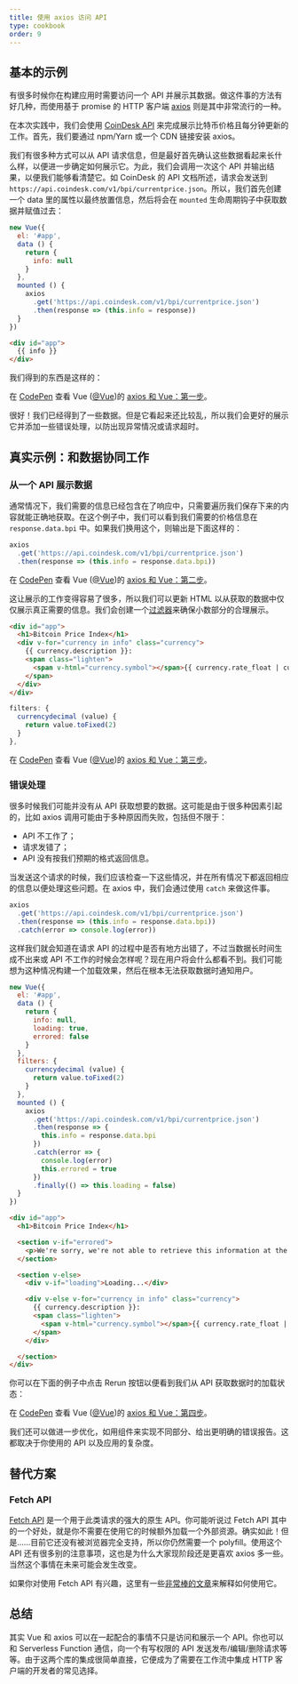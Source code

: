 ```yaml
---
title: 使用 axios 访问 API
type: cookbook
order: 9
---
```


## 基本的示例

有很多时候你在构建应用时需要访问一个 API 并展示其数据。做这件事的方法有好几种，而使用基于 promise 的 HTTP 客户端 [axios](https://github.com/axios/axios) 则是其中非常流行的一种。

在本次实践中，我们会使用 [CoinDesk API](https://www.coindesk.com/api/) 来完成展示比特币价格且每分钟更新的工作。首先，我们要通过 npm/Yarn 或一个 CDN 链接安装 axios。

我们有很多种方式可以从 API 请求信息，但是最好首先确认这些数据看起来长什么样，以便进一步确定如何展示它。为此，我们会调用一次这个 API 并输出结果，以便我们能够看清楚它。如 CoinDesk 的 API 文档所述，请求会发送到 `https://api.coindesk.com/v1/bpi/currentprice.json`。所以，我们首先创建一个 data 里的属性以最终放置信息，然后将会在 `mounted` 生命周期钩子中获取数据并赋值过去：

```js
new Vue({
  el: '#app',
  data () {
    return {
      info: null
    }
  },
  mounted () {
    axios
      .get('https://api.coindesk.com/v1/bpi/currentprice.json')
      .then(response => (this.info = response))
  }
})
```

```html
<div id="app">
  {{ info }}
</div>
```

我们得到的东西是这样的：

<p data-height="350" data-theme-id="32763" data-slug-hash="80043dfdb7b90f138f5585ade1a5286f" data-default-tab="result" data-user="Vue" data-embed-version="2" data-pen-title="First Step Axios and Vue" class="codepen">在 <a href="https://codepen.io">CodePen</a> 查看 Vue (<a href="https://codepen.io/Vue">@Vue</a>)的 <a href="https://codepen.io/team/Vue/pen/80043dfdb7b90f138f5585ade1a5286f/">axios 和 Vue：第一步</a>。</p>
<script async src="https://static.codepen.io/assets/embed/ei.js"></script>

很好！我们已经得到了一些数据。但是它看起来还比较乱，所以我们会更好的展示它并添加一些错误处理，以防出现异常情况或请求超时。

## 真实示例：和数据协同工作

### 从一个 API 展示数据

通常情况下，我们需要的信息已经包含在了响应中，只需要遍历我们保存下来的内容就能正确地获取。在这个例子中，我们可以看到我们需要的价格信息在 `response.data.bpi` 中。如果我们换用这个，则输出是下面这样的：

```js
axios
  .get('https://api.coindesk.com/v1/bpi/currentprice.json')
  .then(response => (this.info = response.data.bpi))
```

<p data-height="200" data-theme-id="32763" data-slug-hash="6100b10f1b4ac2961208643560ba7d11" data-default-tab="result" data-user="Vue" data-embed-version="2" data-pen-title="Second Step Axios and Vue" class="codepen">在 <a href="https://codepen.io">CodePen</a> 查看 Vue (<a href="https://codepen.io/Vue">@Vue</a>)的 <a href="https://codepen.io/team/Vue/pen/6100b10f1b4ac2961208643560ba7d11/">axios 和 Vue：第二步</a>。 </p>
<script async src="https://static.codepen.io/assets/embed/ei.js"></script>

这让展示的工作变得容易了很多，所以我们可以更新 HTML 以从获取的数据中仅仅展示真正需要的信息。我们会创建一个[过滤器](../api/#Vue-filter)来确保小数部分的合理展示。

```html
<div id="app">
  <h1>Bitcoin Price Index</h1>
  <div v-for="currency in info" class="currency">
    {{ currency.description }}:
    <span class="lighten">
      <span v-html="currency.symbol"></span>{{ currency.rate_float | currencydecimal }}
    </span>
  </div>
</div>
```

```js
filters: {
  currencydecimal (value) {
    return value.toFixed(2)
  }
},
```

<p data-height="300" data-theme-id="32763" data-slug-hash="9d59319c09eaccfaf35d9e9f11990f0f" data-default-tab="result" data-user="Vue" data-embed-version="2" data-pen-title="Third Step Axios and Vue" class="codepen">在 <a href="https://codepen.io">CodePen</a> 查看 Vue (<a href="https://codepen.io/Vue">@Vue</a>)的 <a href="https://codepen.io/team/Vue/pen/9d59319c09eaccfaf35d9e9f11990f0f/">axios 和 Vue：第三步</a>。</p>
<script async src="https://static.codepen.io/assets/embed/ei.js"></script>

### 错误处理

很多时候我们可能并没有从 API 获取想要的数据。这可能是由于很多种因素引起的，比如 axios 调用可能由于多种原因而失败，包括但不限于：

* API 不工作了；
* 请求发错了；
* API 没有按我们预期的格式返回信息。

当发送这个请求的时候，我们应该检查一下这些情况，并在所有情况下都返回相应的信息以便处理这些问题。在 axios 中，我们会通过使用 `catch` 来做这件事。

```js
axios
  .get('https://api.coindesk.com/v1/bpi/currentprice.json')
  .then(response => (this.info = response.data.bpi))
  .catch(error => console.log(error))
```

这样我们就会知道在请求 API 的过程中是否有地方出错了，不过当数据长时间生成不出来或 API 不工作的时候会怎样呢？现在用户将会什么都看不到。我们可能想为这种情况构建一个加载效果，然后在根本无法获取数据时通知用户。

```js
new Vue({
  el: '#app',
  data () {
    return {
      info: null,
      loading: true,
      errored: false
    }
  },
  filters: {
    currencydecimal (value) {
      return value.toFixed(2)
    }
  },
  mounted () {
    axios
      .get('https://api.coindesk.com/v1/bpi/currentprice.json')
      .then(response => {
        this.info = response.data.bpi
      })
      .catch(error => {
        console.log(error)
        this.errored = true
      })
      .finally(() => this.loading = false)
  }
})
```

```html
<div id="app">
  <h1>Bitcoin Price Index</h1>

  <section v-if="errored">
    <p>We're sorry, we're not able to retrieve this information at the moment, please try back later</p>
  </section>

  <section v-else>
    <div v-if="loading">Loading...</div>

    <div v-else v-for="currency in info" class="currency">
      {{ currency.description }}:
      <span class="lighten">
        <span v-html="currency.symbol"></span>{{ currency.rate_float | currencydecimal }}
      </span>
    </div>

  </section>
</div>
```

你可以在下面的例子中点击 Rerun 按钮以便看到我们从 API 获取数据时的加载状态：

<p data-height="300" data-theme-id="32763" data-slug-hash="6c01922c9af3883890fd7393e8147ec4" data-default-tab="result" data-user="Vue" data-embed-version="2" data-pen-title="Fourth Step Axios and Vue" class="codepen">在 <a href="https://codepen.io">CodePen</a> 查看 Vue (<a href="https://codepen.io/Vue">@Vue</a>)的 <a href="https://codepen.io/team/Vue/pen/6c01922c9af3883890fd7393e8147ec4/">axios 和 Vue：第四步</a>。</p>
<script async src="https://static.codepen.io/assets/embed/ei.js"></script>

我们还可以做进一步优化，如用组件来实现不同部分、给出更明确的错误报告。这都取决于你使用的 API 以及应用的复杂度。

## 替代方案

### Fetch API

[Fetch API](https://developers.google.com/web/updates/2015/03/introduction-to-fetch) 是一个用于此类请求的强大的原生 API。你可能听说过 Fetch API 其中的一个好处，就是你不需要在使用它的时候额外加载一个外部资源。确实如此！但是……目前它还没有被浏览器完全支持，所以你仍然需要一个 polyfill。使用这个 API 还有很多别的注意事项，这也是为什么大家现阶段还是更喜欢 axios 多一些。当然这个事情在未来可能会发生改变。

如果你对使用 Fetch API 有兴趣，这里有一些[非常棒的文章](https://scotch.io/@bedakb/lets-build-type-ahead-component-with-vuejs-2-and-fetch-api)来解释如何使用它。

## 总结

其实 Vue 和 axios 可以在一起配合的事情不只是访问和展示一个 API。你也可以和 Serverless Function 通信，向一个有写权限的 API 发送发布/编辑/删除请求等等。由于这两个库的集成很简单直接，它便成为了需要在工作流中集成 HTTP 客户端的开发者的常见选择。
